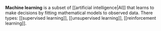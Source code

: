 **Machine learning** is a subset of [[artificial intelligence|AI]] that learns to make decisions by fitting mathematical models to observed data.
There types: [[supervised learning]], [[unsupervised learning]], [[reinforcement learning]].